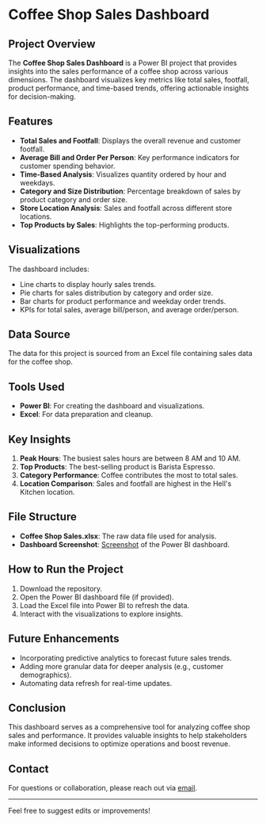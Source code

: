 # Coffee Shop Sales Dashboard

## Project Overview
The **Coffee Shop Sales Dashboard** is a Power BI project that provides insights into the sales performance of a coffee shop across various dimensions. The dashboard visualizes key metrics like total sales, footfall, product performance, and time-based trends, offering actionable insights for decision-making.

## Features
- **Total Sales and Footfall**: Displays the overall revenue and customer footfall.
- **Average Bill and Order Per Person**: Key performance indicators for customer spending behavior.
- **Time-Based Analysis**: Visualizes quantity ordered by hour and weekdays.
- **Category and Size Distribution**: Percentage breakdown of sales by product category and order size.
- **Store Location Analysis**: Sales and footfall across different store locations.
- **Top Products by Sales**: Highlights the top-performing products.

## Visualizations
The dashboard includes:
- Line charts to display hourly sales trends.
- Pie charts for sales distribution by category and order size.
- Bar charts for product performance and weekday order trends.
- KPIs for total sales, average bill/person, and average order/person.

## Data Source
The data for this project is sourced from an Excel file containing sales data for the coffee shop.

## Tools Used
- **Power BI**: For creating the dashboard and visualizations.
- **Excel**: For data preparation and cleanup.

## Key Insights
1. **Peak Hours**: The busiest sales hours are between 8 AM and 10 AM.
2. **Top Products**: The best-selling product is Barista Espresso.
3. **Category Performance**: Coffee contributes the most to total sales.
4. **Location Comparison**: Sales and footfall are highest in the Hell's Kitchen location.

## File Structure
- **Coffee Shop Sales.xlsx**: The raw data file used for analysis.
- **Dashboard Screenshot**: [Screenshot](Screenshot.png) of the Power BI dashboard.

## How to Run the Project
1. Download the repository.
2. Open the Power BI dashboard file (if provided).
3. Load the Excel file into Power BI to refresh the data.
4. Interact with the visualizations to explore insights.

## Future Enhancements
- Incorporating predictive analytics to forecast future sales trends.
- Adding more granular data for deeper analysis (e.g., customer demographics).
- Automating data refresh for real-time updates.

## Conclusion
This dashboard serves as a comprehensive tool for analyzing coffee shop sales and performance. It provides valuable insights to help stakeholders make informed decisions to optimize operations and boost revenue.

## Contact
For questions or collaboration, please reach out via [email](mailto:your-email@example.com).

---

Feel free to suggest edits or improvements!
